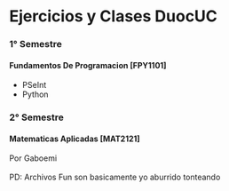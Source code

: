 # Ejercicios y Clases DuocUC

### **1° Semestre**

#### Fundamentos De Programacion [FPY1101]

- PSeInt
- Python

### **2° Semestre**

#### Matematicas Aplicadas [MAT2121]

Por Gaboemi<br><br>
PD: Archivos Fun son basicamente yo aburrido tonteando
